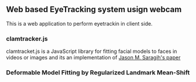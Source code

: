 ## Web based EyeTracking system usign webcam

This is a web application to perform eyetrackin in client side.



### clamtracker.js
clamtracket.js is a JavaScript  library for fitting facial models to faces in videos or images and its an implementation of [Jason M. Saragih's paper](https://dl.acm.org/citation.cfm?id=1938021)


### Deformable Model Fitting by Regularized Landmark Mean-Shift


